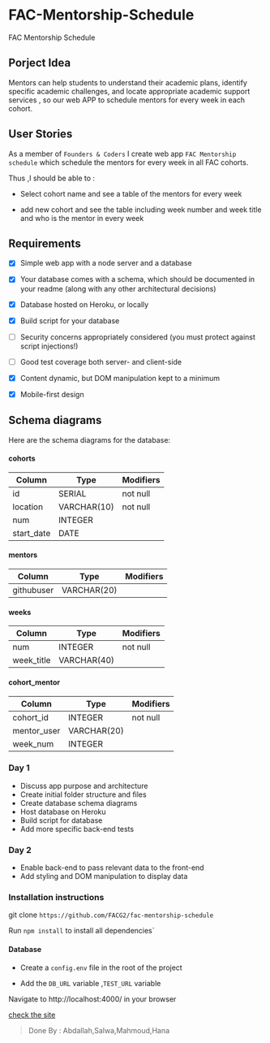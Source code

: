 # FAC-Mentorship-Schedule
FAC Mentorship Schedule


## Porject Idea
Mentors can help students to understand their academic plans, identify specific academic challenges, and locate appropriate academic support services , so our web APP to schedule mentors for every week in each cohort.

## User Stories

As a member of `Founders & Coders` I create  web app  `FAC Mentorship schedule` which schedule the mentors for every week in all FAC cohorts.

Thus ,I should be able to :
- Select cohort name and see a table of the mentors for every week

- add new cohort and see the table including week number and week title and who is the mentor in every week

## Requirements

- [x] Simple web app with a node server and a database
- [x] Your database comes with a schema, which should be documented in your readme (along with any other architectural decisions)
- [x] Database hosted on Heroku, or locally
- [x] Build script for your database
- [ ] Security concerns appropriately considered (you must protect against script injections!)
- [ ] Good test coverage both server- and client-side
- [x] Content dynamic, but DOM manipulation kept to a minimum
- [x] Mobile-first design


## Schema diagrams

Here are the schema diagrams for the database:

#### cohorts
Column | Type | Modifiers
--- | --- | ---
id | SERIAL| not null
location | VARCHAR(10) | not null
num | INTEGER |
start_date|DATE |


#### mentors

Column | Type | Modifiers
--- | --- | ---
githubuser | VARCHAR(20)|


#### weeks
Column | Type | Modifiers
--- | --- | ---
num   | INTEGER| not null
week_title  | VARCHAR(40)|

#### cohort_mentor

Column | Type | Modifiers
--- | --- | ---
cohort_id   | INTEGER| not null
mentor_user  | VARCHAR(20)|
week_num  | INTEGER|



### Day 1

- Discuss app purpose and architecture
- Create initial folder structure and files
- Create database schema diagrams
- Host database on Heroku
- Build script for database
- Add more specific back-end tests

### Day 2

- Enable back-end to pass relevant data to the front-end
- Add styling and DOM manipulation to display data


### Installation instructions
 git clone `https://github.com/FACG2/fac-mentorship-schedule`

  Run `npm install` to install all dependencies`

#### Database

   - Create a `config.env` file in the root of the project

   - Add the `DB_URL` variable ,`TEST_URL` variable


  Navigate to http://localhost:4000/ in your browser


[check the site]()


> Done By : Abdallah,Salwa,Mahmoud,Hana

